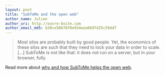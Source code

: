 ```yaml
---
layout: post
title: "SubToMe and the open web"
author_name: Julien
author_uri: http://ouvre-boite.com
author_email_md5: b30ce50678f0e934eaa6697425c59dd7
---
```


> Most silos are probably built by good people. Yet, the economics of these silos are such that they need to lock your data in order to scale. [...] SubToMe is not like that: it does not run on a server, but in your browser, fully. 

Read more about [why and how SubToMe helps the open web](http://docs.subtome.com/2014/03/17/subtome-openweb/).
